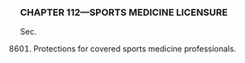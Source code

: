 ### **CHAPTER 112—SPORTS MEDICINE LICENSURE** ###

Sec.

8601. Protections for covered sports medicine professionals.